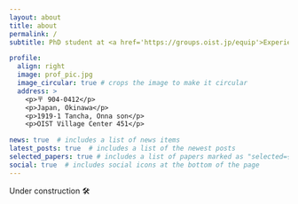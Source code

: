 ```yaml
---
layout: about
title: about
permalink: /
subtitle: PhD student at <a href='https://groups.oist.jp/equip'>Experiemental Quantum Information Physics</a>, Okinawa Institute of Science and Technology.

profile:
  align: right
  image: prof_pic.jpg
  image_circular: true # crops the image to make it circular
  address: >
    <p>〒 904-0412</p>
    <p>Japan, Okinawa</p>
    <p>1919-1 Tancha, Onna son</p>
    <p>OIST Village Center 451</p>

news: true  # includes a list of news items
latest_posts: true  # includes a list of the newest posts
selected_papers: true # includes a list of papers marked as "selected={true}"
social: true  # includes social icons at the bottom of the page
---
```


Under construction 🛠️

<!-- Write your biography here. Tell the world about yourself. Link to your favorite [subreddit](http://reddit.com). You can put a picture in, too. The code is already in, just name your picture `prof_pic.jpg` and put it in the `img/` folder.

Put your address / P.O. box / other info right below your picture. You can also disable any of these elements by editing `profile` property of the YAML header of your `_pages/about.md`. Edit `_bibliography/papers.bib` and Jekyll will render your [publications page](/al-folio/publications/) automatically.

Link to your social media connections, too. This theme is set up to use [Font Awesome icons](http://fortawesome.github.io/Font-Awesome/) and [Academicons](https://jpswalsh.github.io/academicons/), like the ones below. Add your Facebook, Twitter, LinkedIn, Google Scholar, or just disable all of them. -->
